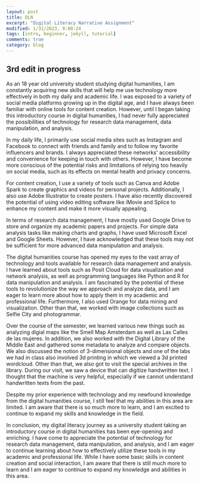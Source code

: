 ```yaml
---
layout: post
title: DLN
excerpt: "Digital Literacy Narrative Assignment"
modified: 1/31/2023, 9:00:24
tags: [intro, beginner, jekyll, tutorial]
comments: true
category: blog
---
```


## 3rd edit in progress

As an 18 year old university student studying digital humanities, I am constantly acquiring new skills that will help me use technology more effectively in both my daily and academic life. I was exposed to a variety of social media platforms growing up in the digital age, and I have always been familiar with online tools for content creation. However, until I began taking this introductory course in digital humanities, I had never fully appreciated the possibilities of technology for research data management, data manipulation, and analysis.

In my daily life, I primarily use social media sites such as Instagram and Facebook to connect with friends and family and to follow my favorite influencers and brands. I always appreciated these networks' accessibility and convenience for keeping in touch with others. However, I have become more conscious of the potential risks and limitations of relying too heavily on social media, such as its effects on mental health and privacy concerns.

For content creation, I use a variety of tools such as Canva and Adobe Spark to create graphics and videos for personal projects. Additionally, I also use Adobe Illustrator to create posters. I have also recently discovered the potential of using video editing software like iMovie and Splice to enhance my content and make it more visually appealing. 

In terms of research data management, I have mostly used Google Drive to store and organize my academic papers and projects. For simple data analysis tasks like making charts and graphs, I have used Microsoft Excel and Google Sheets. However, I have acknowledged that these tools may not be sufficient for more advanced data manipulation and analysis.

The digital humanities course has opened my eyes to the vast array of technology and tools available for research data management and analysis. I have learned about tools such as Posit Cloud for data visualization and network analysis, as well as programming languages like Python and R for data manipulation and analysis. I am fascinated by the potential of these tools to revolutionize the way we approach and analyze data, and I am eager to learn more about how to apply them in my academic and professional life. Furthermore, I also used Orange for data mining and visualization. Other than that, we worked with image collections such as Selfie City and photogrammar.

Over the course of the semester, we learned various new things such as analyzing digial maps like the Smell Map Amsterdam as well as Las Calles de las mujeres. In addition, we also worked with the Digital Library of the Middle East and gathered some metadata to analyze and compare objects. We also discussed the notion of 3-dimensional objects and one of the labs we had in class also involved 3d printing in which we viewed a 3d printed wordcloud. Other than that, we also got to visit the special archives in the library. During our visit, we saw a device that can digitize handwritten text. I thought that the machine is very helpful, especially if we cannot understand handwritten texts from the past. 

Despite my prior experience with technology and my newfound knowledge from the digital humanities course, I still feel that my abilities in this area are limited. I am aware that there is so much more to learn, and I am excited to continue to expand my skills and knowledge in the field.

In conclusion, my digital literacy journey as a university student taking an introductory course in digital humanities has been eye-opening and enriching. I have come to appreciate the potential of technology for research data management, data manipulation, and analysis, and I am eager to continue learning about how to effectively utilize these tools in my academic and professional life. While I have some basic skills in content creation and social interaction, I am aware that there is still much more to learn and I am eager to continue to expand my knowledge and abilities in this area.